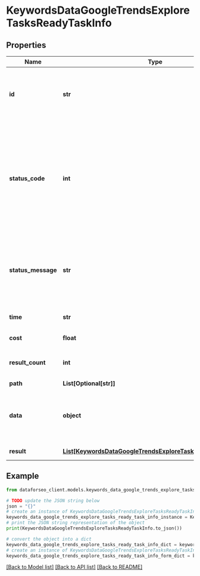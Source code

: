 # KeywordsDataGoogleTrendsExploreTasksReadyTaskInfo


## Properties

Name | Type | Description | Notes
------------ | ------------- | ------------- | -------------
**id** | **str** | task identifier unique task identifier in our system in the UUID format | [optional] 
**status_code** | **int** | status code of the task generated by DataForSEO, can be within the following range: 10000-60000 you can find the full list of the response codes here | [optional] 
**status_message** | **str** | informational message of the task you can find the full list of general informational messages here | [optional] 
**time** | **str** | execution time, seconds | [optional] 
**cost** | **float** | total tasks cost, USD | [optional] 
**result_count** | **int** | number of elements in the result array | [optional] 
**path** | **List[Optional[str]]** | URL path | [optional] 
**data** | **object** | contains the same parameters that you specified in the POST request | [optional] 
**result** | [**List[KeywordsDataGoogleTrendsExploreTasksReadyResultInfo]**](KeywordsDataGoogleTrendsExploreTasksReadyResultInfo.md) | array of results | [optional] 

## Example

```python
from dataforseo_client.models.keywords_data_google_trends_explore_tasks_ready_task_info import KeywordsDataGoogleTrendsExploreTasksReadyTaskInfo

# TODO update the JSON string below
json = "{}"
# create an instance of KeywordsDataGoogleTrendsExploreTasksReadyTaskInfo from a JSON string
keywords_data_google_trends_explore_tasks_ready_task_info_instance = KeywordsDataGoogleTrendsExploreTasksReadyTaskInfo.from_json(json)
# print the JSON string representation of the object
print(KeywordsDataGoogleTrendsExploreTasksReadyTaskInfo.to_json())

# convert the object into a dict
keywords_data_google_trends_explore_tasks_ready_task_info_dict = keywords_data_google_trends_explore_tasks_ready_task_info_instance.to_dict()
# create an instance of KeywordsDataGoogleTrendsExploreTasksReadyTaskInfo from a dict
keywords_data_google_trends_explore_tasks_ready_task_info_form_dict = keywords_data_google_trends_explore_tasks_ready_task_info.from_dict(keywords_data_google_trends_explore_tasks_ready_task_info_dict)
```
[[Back to Model list]](../README.md#documentation-for-models) [[Back to API list]](../README.md#documentation-for-api-endpoints) [[Back to README]](../README.md)



